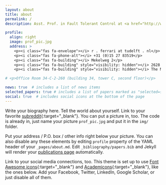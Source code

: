 ```yaml
---
layout: about
title: about
permalink: /
description: Asst. Prof. in Fault Tolerant Control at <a href="http://www.dcsc.tudelft.nl" >Delft Center for Systems and Control</a>, Delft University of Technology 

profile:
  align: right
  image: prof_pic.jpg
  address: >
    <p><i class="fas fa-envelope"></i> r . ferrari at tudelft . nl</p>
    <p><i class="fas fa-phone-alt"></i> +31 (0)15 27 83519</p>
    <p><i class="fas fa-building"></i> Mekelweg 2</p>
    <p><i class="fas fa-building" style="visibility: hidden"></i> 2628 CD, Delft</p>
    <p><i class="fas fa-building" style="visibility: hidden"></i> The Netherlands</p>

# <p>Office Room 34-C-2-260 (building 34, tower C, second floor)</p>

news: true  # includes a list of news items
selected_papers: true # includes a list of papers marked as "selected={true}"
social: true  # includes social icons at the bottom of the page
---
```


Write your biography here. Tell the world about yourself. Link to your favorite [subreddit](http://reddit.com){:target="\_blank"}. You can put a picture in, too. The code is already in, just name your picture `prof_pic.jpg` and put it in the `img/` folder.

Put your address / P.O. box / other info right below your picture. You can also disable any these elements by editing `profile` property of the YAML header of your `_pages/about.md`. Edit `_bibliography/papers.bib` and Jekyll will render your [publications page](/al-folio/publications/) automatically.

Link to your social media connections, too. This theme is set up to use [Font Awesome icons](http://fortawesome.github.io/Font-Awesome/){:target="\_blank"} and [Academicons](https://jpswalsh.github.io/academicons/){:target="\_blank"}, like the ones below. Add your Facebook, Twitter, LinkedIn, Google Scholar, or just disable all of them.
